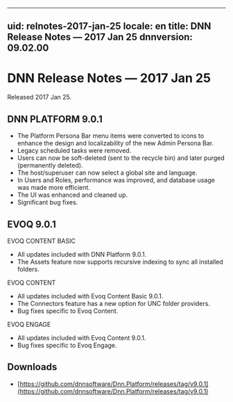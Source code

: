 ﻿---

uid: relnotes-2017-jan-25
locale: en
title: DNN Release Notes — 2017 Jan 25
dnnversion: 09.02.00
---

# DNN Release Notes — 2017 Jan 25

Released 2017 Jan 25.

## DNN PLATFORM 9.0.1

*   The Platform Persona Bar menu items were converted to icons to enhance the design and localizability of the new Admin Persona Bar.
*   Legacy scheduled tasks were removed.
*   Users can now be soft-deleted (sent to the recycle bin) and later purged (permanently deleted).
*   The host/superuser can now select a global site and language.
*   In Users and Roles, performance was improved, and database usage was made more efficient.
*   The UI was enhanced and cleaned up.
*   Significant bug fixes.

## EVOQ 9.0.1

EVOQ CONTENT BASIC

*   All updates included with DNN Platform 9.0.1.
*   The Assets feature now supports recursive indexing to sync all installed folders.

EVOQ CONTENT

*   All updates included with Evoq Content Basic 9.0.1.
*   The Connectors feature has a new option for UNC folder providers.
*   Bug fixes specific to Evoq Content.

EVOQ ENGAGE

*   All updates included with Evoq Content 9.0.1.
*   Bug fixes specific to Evoq Engage.

## Downloads
* [https://github.com/dnnsoftware/Dnn.Platform/releases/tag/v9.0.1](https://github.com/dnnsoftware/Dnn.Platform/releases/tag/v9.0.1)